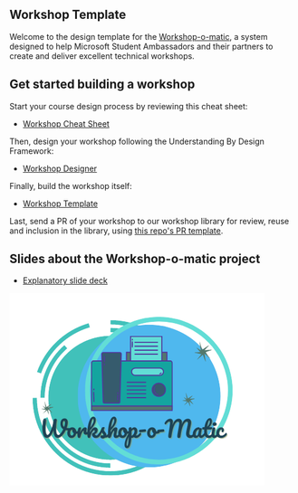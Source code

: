## Workshop Template

Welcome to the design template for the [Workshop-o-matic](presentation.pptx), a system designed to help Microsoft Student Ambassadors and their partners to create and deliver excellent technical workshops.

## Get started building a workshop

Start your course design process by reviewing this cheat sheet:
- [Workshop Cheat Sheet](cheat-sheet.md)

Then, design your workshop following the Understanding By Design Framework:

- [Workshop Designer](./workshop/workshop-designer.md)

Finally, build the workshop itself:

- [Workshop Template](./workshop/README.md)

Last, send a PR of your workshop to our workshop library for review, reuse and inclusion in the library, using [this repo's PR template](https://github.com/microsoft/workshop-library).

## Slides about the Workshop-o-matic project

- [Explanatory slide deck](presentation.pptx)

![workshop-o-matic logo](logo.png)

